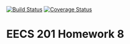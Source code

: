 [![Build Status](https://travis-ci.org/jgjin/csprag-f19-rpn.svg?branch=master)](https://travis-ci.org/jgjin/csprag-f19-rpn)
[![Coverage Status](https://coveralls.io/repos/github/jgjin/csprag-f19-rpn/badge.svg?branch=master)](https://coveralls.io/github/jgjin/csprag-f19-rpn?branch=master)
# EECS 201 Homework 8
